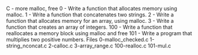 C - more malloc, free
0 - Write a function that allocates memory using malloc.
1 - Write a function that concatenates two strings.
2 - Write a function that allocates memory for an array, using malloc.
3 - Write a function that creates an array of integers.
100 - Write a function that reallocates a memory block using malloc and free
101 - Write a program that multiplies two positive numbers.
Files 
	 0-malloc_checked.c
	 1-string_nconcat.c
	 2-calloc.c
	 3-array_range.c
	 100-realloc.c
	 101-mul.c
